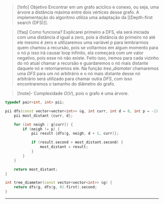 > [!info] Objetivo
> Encontrar em um grafo acíclico e conexo, ou seja, uma árvore a distância máxima entre dois vértices desse grafo. A implementação do algoritmo utiliza uma adaptação da [[Depth-first search (DFS)]].

> [!faq] Como funciona?
> Explicarei primeiro a DFS, ela será iniciada com uma distância $d$ igual a zero, pois a distância do primeiro nó até ele mesmo é zero e utilizaremos uma variável $p$ para lembrarmos quem chamou a recursão, pois se voltarmos em algum momento para o nó $p$ isso irá causar loop infinito, ela começará com um valor negativo, pois esse nó não existe. Feito isso, iremos para cada vizinho do nó atual chamar a recursão e guardaremos o nó mais distante daquele nó e retornaremos ele.
> Na função $tree\_diamater$ chamaremos uma $DFS$ para um nó arbitrário e o nó mais distante desse nó arbitrário será utilizado para chamar outra $DFS$, com isso encontraremos o tamanho do diâmetro do grafo.

> [!note]- Complexidade
> $O(V)$, pois o grafo é uma árvore.

```cpp
typedef pair<int, int> pii;

pii dfs(const vector<vector<int>> &g, int curr, int d = 0, int p = -1) {
    pii most_distant {curr, d};

    for (int neigh : g[curr]) {
        if (neigh != p) {
            pii result {dfs(g, neigh, d + 1, curr)};

            if (result.second > most_distant.second) {
                most_distant = result;
            }
        }
    }

    return most_distant;
}

int tree_diameter(const vector<vector<int>> &g) {
	return dfs(g, dfs(g, 0).first).second;
}
```

---